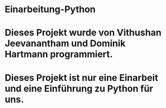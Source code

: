 # Einarbeitung-Python
# Dieses Projekt wurde von Vithushan Jeevanantham und Dominik Hartmann programmiert.
# Dieses Projekt ist nur eine Einarbeit und eine Einführung zu Python für uns.